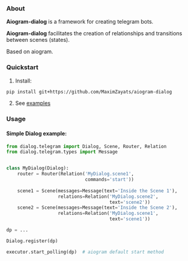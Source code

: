 ### About

**Aiogram-dialog** is a framework for creating telegram bots.

**Aiogram-dialog** facilitates the creation of relationships and transitions between scenes (states).

Based on aiogram.

### Quickstart

1. Install:

```bash
pip install git+https://github.com/MaximZayats/aiogram-dialog
```

2. See [examples](examples)

### Usage

#### Simple Dialog example:
```python
from dialog.telegram import Dialog, Scene, Router, Relation
from dialog.telegram.types import Message


class MyDialog(Dialog):
    router = Router(Relation('MyDialog.scene1',
                             commands='start'))
    
    scene1 = Scene(messages=Message(text='Inside the Scene 1'),
                   relations=Relation('MyDialog.scene2',
                                      text='scene2'))
    scene2 = Scene(messages=Message(text='Inside the Scene 2'),
                   relations=Relation('MyDialog.scene1',
                                      text='scene1'))

dp = ...

Dialog.register(dp)

executor.start_polling(dp)  # aiogram default start method

```